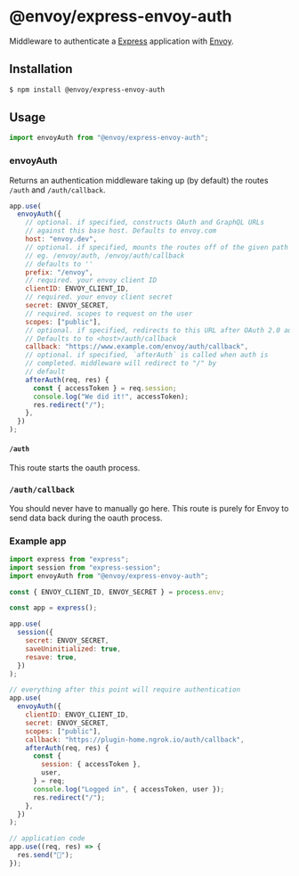 # @envoy/express-envoy-auth

Middleware to authenticate a [Express](http://expressjs.com) application with [Envoy](https://envoy.com).

## Installation

```bash
$ npm install @envoy/express-envoy-auth
```

## Usage

```js
import envoyAuth from "@envoy/express-envoy-auth";
```

### envoyAuth

Returns an authentication middleware taking up (by default) the routes `/auth` and `/auth/callback`.

```js
app.use(
  envoyAuth({
    // optional. if specified, constructs OAuth and GraphQL URLs
    // against this base host. Defaults to envoy.com
    host: "envoy.dev",
    // optional. if specified, mounts the routes off of the given path
    // eg. /envoy/auth, /envoy/auth/callback
    // defaults to ''
    prefix: "/envoy",
    // required. your envoy client ID
    clientID: ENVOY_CLIENT_ID,
    // required. your envoy client secret
    secret: ENVOY_SECRET,
    // required. scopes to request on the user
    scopes: ["public"],
    // optional. if specified, redirects to this URL after OAuth 2.0 authorize.
    // Defaults to to <host>/auth/callback
    callback: "https://www.example.com/envoy/auth/callback",
    // optional. if specified, `afterAuth` is called when auth is
    // completed. middleware will redirect to "/" by
    // default
    afterAuth(req, res) {
      const { accessToken } = req.session;
      console.log("We did it!", accessToken);
      res.redirect("/");
    },
  })
);
```

#### `/auth`

This route starts the oauth process.

### `/auth/callback`

You should never have to manually go here. This route is purely for Envoy to send data
back during the oauth process.

### Example app

```javascript
import express from "express";
import session from "express-session";
import envoyAuth from "@envoy/express-envoy-auth";

const { ENVOY_CLIENT_ID, ENVOY_SECRET } = process.env;

const app = express();

app.use(
  session({
    secret: ENVOY_SECRET,
    saveUninitialized: true,
    resave: true,
  })
);

// everything after this point will require authentication
app.use(
  envoyAuth({
    clientID: ENVOY_CLIENT_ID,
    secret: ENVOY_SECRET,
    scopes: ["public"],
    callback: "https://plugin-home.ngrok.io/auth/callback",
    afterAuth(req, res) {
      const {
        session: { accessToken },
        user,
      } = req;
      console.log("Logged in", { accessToken, user });
      res.redirect("/");
    },
  })
);

// application code
app.use((req, res) => {
  res.send("🎉");
});
```
